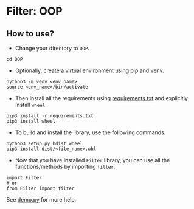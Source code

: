 # Filter: OOP

## How to use?

- Change your directory to `OOP`.

```
cd OOP
```

- Optionally, create a virtual environment using pip and venv.

```
python3 -m venv <env_name>
source <env_name>/bin/activate
```

- Then install all the requirements using [requirements.txt](./requirements.txt) and explicitly install `wheel`.

```
pip3 install -r requirements.txt
pip3 install wheel
```

- To build and install the library, use the following commands.

```
python3 setup.py bdist_wheel
pip3 install dist/<file_name>.whl
```

- Now that you have installed `Filter` library, you can use all the functions/methods by importing `filter`.

```
import Filter
# or
from Filter import filter
```

See [demo.py](demo.py) for more help.
